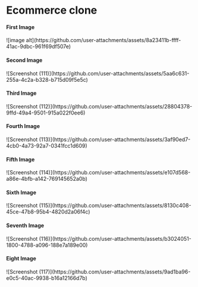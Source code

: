 <h1>Ecommerce clone</h1>
<h4>First Image</h4>
![image alt](https://github.com/user-attachments/assets/8a23411b-ffff-41ac-9dbc-961f69df507e)

<h4>Second Image</h4>
![Screenshot (111)](https://github.com/user-attachments/assets/5aa6c631-255a-4c2a-b328-b715d09f5e5c)


<h4>Third Image</h4>
![Screenshot (112)](https://github.com/user-attachments/assets/28804378-9ffd-49a4-9501-915a022f0ee6)


<h4>Fourth Image</h4>
![Screenshot (113)](https://github.com/user-attachments/assets/3af90ed7-4cb0-4a73-92a7-0341fcc1d609)


<h4>Fifth Image</h4>
![Screenshot (114)](https://github.com/user-attachments/assets/e107d568-a86e-4bfb-a142-769145652a0b)


<h4>Sixth Image</h4>
![Screenshot (115)](https://github.com/user-attachments/assets/8130c408-45ce-47b8-95b4-4820d2a06f4c)


<h4>Seventh Image</h4>
![Screenshot (116)](https://github.com/user-attachments/assets/b3024051-1800-4788-a096-188e7a189e00)


<h4>Eight Image</h4>
![Screenshot (117)](https://github.com/user-attachments/assets/9ad1ba96-e0c5-40ac-9938-b16a12166d7b)
